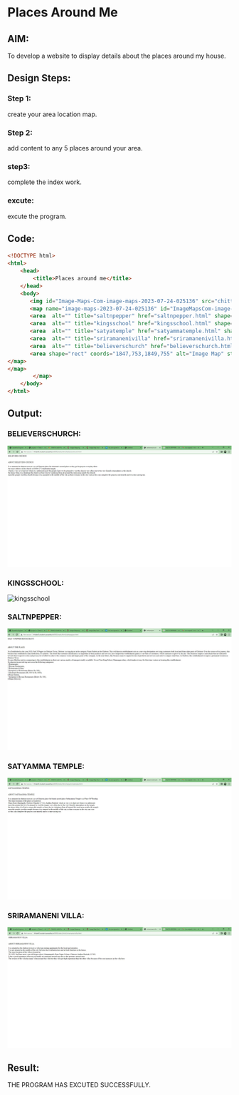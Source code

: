 # Places Around Me
## AIM:
To develop a website to display details about the places around my house.

## Design Steps:

### Step 1:
create your area location map.
### Step 2:
add content to any 5 places around your area.
### step3:
complete the index work.
### excute:
excute the program.
## Code:
```html
<!DOCTYPE html>
<html>
    <head>
        <title>Places around me</title>
    </head>
    <body>
       <img id="Image-Maps-Com-image-maps-2023-07-24-025136" src="chittoor.JPG" border="0" width="1849" height="755" orgWidth="1849" orgHeight="755" usemap="#image-maps-2023-07-24-025136" alt="" />
       <map name="image-maps-2023-07-24-025136" id="ImageMapsCom-image-maps-2023-07-24-025136">
       <area  alt="" title="saltnpepper" href="saltnpepper.html" shape="rect" coords="1405,294,1455,344" style="outline:none;" target="_self"     />
       <area  alt="" title="kingsschool" href="kingsschool.html" shape="rect" coords="1141,392,1191,442" style="outline:none;" target="_self"     />
       <area  alt="" title="satyatemple" href="satyammatemple.html" shape="rect" coords="934,121,984,171" style="outline:none;" target="_self"     />
       <area  alt="" title="sriramanenivilla" href="sriramanenivilla.html" shape="rect" coords="1374,574,1424,624" style="outline:none;" target="_self"     />
       <area  alt="" title="believerschurch" href="believerschurch.html" shape="rect" coords="337,96,387,146" style="outline:none;" target="_self"     />
       <area shape="rect" coords="1847,753,1849,755" alt="Image Map" style="outline:none;" title="Image Map" href="https://www.image-maps.com/" />
</map>
</map>
        </map>
    </body>
</html>
```

## Output:

### BELIEVERSCHURCH:
![believerschurch](believerschurch.JPG)
### KINGSSCHOOL:
![kingsschool](kingsschool.png)
### SALTNPEPPER:
![saltnpepper](saltnpepper.JPG)
### SATYAMMA TEMPLE:
![satyammatemple](satyammatemple.JPG)
### SRIRAMANENI VILLA:
![sriramanenivilla](sriramanenivilla.JPG)

## Result:
THE PROGRAM HAS EXCUTED SUCCESSFULLY.